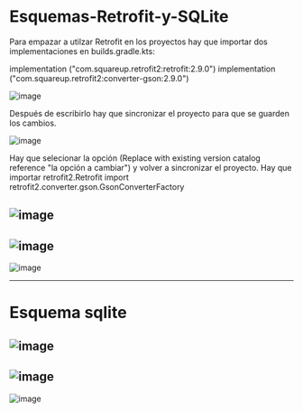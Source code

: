 # Esquemas-Retrofit-y-SQLite
Para empazar a utilzar Retrofit en los proyectos hay que importar dos implementaciones en builds.gradle.kts:

 implementation ("com.squareup.retrofit2:retrofit:2.9.0")
 implementation ("com.squareup.retrofit2:converter-gson:2.9.0")
    
![image](https://github.com/user-attachments/assets/19a7cb2e-5095-4270-b286-4cde3cad1422)


Después de escribirlo hay que sincronizar el proyecto para que se guarden los cambios.

![image](https://github.com/user-attachments/assets/0b272e0b-f14f-47a5-8134-408a0df0c3d2)

Hay que selecionar la opción (Replace with existing version catalog reference "la opción a cambiar") y volver a sincronizar el proyecto.
Hay que importar retrofit2.Retrofit  import retrofit2.converter.gson.GsonConverterFactory

![image](https://github.com/user-attachments/assets/08c48874-a568-482f-9ceb-9287254ff89f)
--------
![image](https://github.com/user-attachments/assets/ce6b4d35-89be-46ba-8264-3d54babf7d79)
------------
![image](https://github.com/user-attachments/assets/bbc9fa9e-47a3-4942-ba56-a9eebdf2c72d)


--------
# Esquema sqlite
![image](https://github.com/user-attachments/assets/a622a248-c254-4bc2-82fe-2ce3bd6efc94)
--------
![image](https://github.com/user-attachments/assets/dce1061c-1c58-4c7e-b910-3a887d4dcab1)
--------
![image](https://github.com/user-attachments/assets/d472f375-1b11-4844-a182-bce82630ca94)



